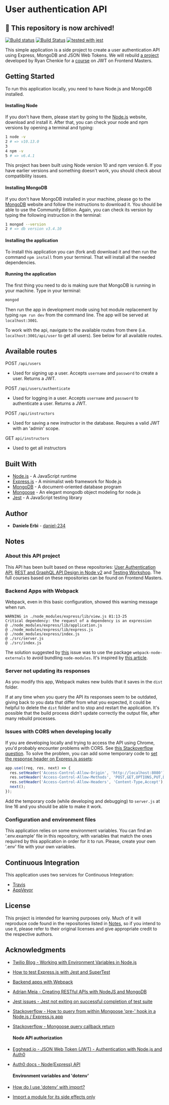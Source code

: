 # User authentication API


## :red_circle: This repository is now archived!

[![Build status](https://ci.appveyor.com/api/projects/status/gheruay34qdkqpe3?svg=true)](https://ci.appveyor.com/project/daniel-234/user-authentication-api)
[![Build Status](https://travis-ci.com/daniel-234/user-authentication-api.svg?branch=master)](https://travis-ci.com/daniel-234/user-authentication-api)
[![tested with jest](https://img.shields.io/badge/tested_with-jest-99424f.svg)](https://github.com/facebook/jest)

This simple application is a side project to create a user authentication API using Express, MongoDB and JSON Web Tokens. 
We will rebuild [a project](https://github.com/chenkie/user-authentication-api) developed by Ryan Chenkie for a [course](https://frontendmasters.com/courses/secure-auth-jwt/) on JWT on Frontend Masters. 

## Getting Started

To run this application locally, you need to have Node.js and MongoDB installed.

#### Installing Node

 If you don't have them, please start by going to the [Node.js](https://nodejs.org/en/) website, download and install it. After that, you can check your node and npm versions by opening a terminal and typing: 
```bash
1 node -v
2 # => v10.13.0
3
4 npm -v
5 # => v6.4.1
```
This project has been built using Node version 10 and npm version 6. If you have earlier versions and something doesn't work, you should check about compatibility issues. 

#### Installing MongoDB

If you don't have MongoDB installed in your machine, please go to the [MongoDB](https://docs.mongodb.com/manual/administration/install-community/) website and follow the instructions to download it. You should be able to use the Community Edition.
Again, you can check its version by typing the following instruction in the terminal:
```bash
1 mongod --version
2 # => db version v3.4.10
```
#### Installing the application

To install this application you can (fork and) download it and then run the command `npm install` from your terminal. That will install all the needed dependencies.

#### Running the application 

The first thing you need to do is making sure that MongoDB is running in your machine. 
Type in your terminal: 
```bash
mongod
```
Then run the app in development mode using hot module replacement by typing `npm run dev` from the command line. The app will be served at `localhost:3001`. 

To work with the api, navigate to the available routes from there (i.e. `localhost:3001/api/user` to get all users). See below for all available routes. 

## Available routes

POST `/api/users`
- Used for signing up a user. Accepts `username` and `password` to create a user. Returns a JWT.

POST `/api/users/authenticate`
- Used for logging in a user. Accepts `username` and `password` to authenticate a user. Returns a JWT.

POST `/api/instructors`
- Used for saving a new instructor in the database. Requires a valid JWT with an 'admin' scope.

GET `api/instructors`
- Used to get all instructors

## Built With

- [Node.js](https://nodejs.org/en/) - A JavaScript runtime
- [Express.js](https://expressjs.com/) - A minimalist web framework for Node.js
- [MongoDB](https://www.mongodb.com/) - A document-oriented database program
- [Mongoose](https://mongoosejs.com/) - An elegant mongodb object modeling for node.js
- [Jest](https://jestjs.io/en/) - A JavaScript testing library

## Author

- **Daniele Erbì** - [daniel-234](https://github.com/daniel-234)

## Notes

### About this API project

This API has been built based on these repositories: [User Authentication API](https://github.com/chenkie/user-authentication-api), [REST and GraphQL API Design in Node v2](https://github.com/FrontendMasters/api-design-node-v2) and [Testing Workshop](https://github.com/kentcdodds/testing-workshop).
The full courses based on these repositories can be found on Frontend Masters.

### Backend Apps with Webpack

Webpack, even in this basic configuration, showed this warning message when run.
```
WARNING in ./node_modules/express/lib/view.js 81:13-25
Critical dependency: the request of a dependency is an expression
@ ./node_modules/express/lib/application.js
@ ./node_modules/express/lib/express.js
@ ./node_modules/express/index.js
@ ./src/server.js
@ ./src/index.js
```
The solution suggested by [this](https://github.com/webpack/webpack/issues/196) issue was to use the package `webpack-node-externals` to avoid bundling `node-modules`. 
It's inspired by [this article](https://jlongster.com/Backend-Apps-with-Webpack--Part-I).

### Server not updating its responses  

As you modify this app, Webpack makes new builds that it saves in the `dist` folder. 

If at any time when you query the API its responses seem to be outdated, giving back to you data that differ from what you expected, it could be helpful to delete the `dist` folder and to stop and restart the application. 
It's possible that the build process didn't update correctly the output file, after many rebuild processes. 

### Issues with CORS when developing locally

If you are developing locally and trying to access the API using Chrome, you'd probably encounter problems with CORS. See [this Stackoverflow question](https://stackoverflow.com/questions/10883211/deadly-cors-when-http-localhost-is-the-origin).
To solve the problem, you can add some temporary code to [set the response header on Express.js assets](https://stackoverflow.com/questions/23751914/how-can-i-set-response-header-on-express-js-assets): 

```javascript
app.use((req, res, next) => {
  res.setHeader('Access-Control-Allow-Origin', 'http://localhost:8080');
  res.setHeader('Access-Control-Allow-Methods', 'POST,GET,OPTIONS,PUT,DELETE');
  res.setHeader('Access-Control-Allow-Headers', 'Content-Type,Accept');
  next();
});
```
Add the temporary code (while developing and debugging) to `server.js` at line 16 and you should be able to make it work. 

### Configuration and environment files 

This application relies on some environment variables. 
You can find an '.env.example' file in this repository, with variables that match the ones required by this application in order for it to run.
Please, create your own '.env' file with your own variables.

## Continuous Integration

This application uses two services for Continuous Integration:

 - [Travis](https://travis-ci.com/daniel-234/user-authentication-api)
 - [AppVeyor](https://ci.appveyor.com/project/daniel-234/user-authentication-api)

## License

This project is intended for learning purposes only. Much of it will reproduce code found in the repositories listed in [Notes](#notes), so if you intend to use it, please refer to their original licenses and give appropriate credit to the respective authors.

## Acknowledgments

- [Twilio Blog - Working with Environment Variables in Node.js](https://www.twilio.com/blog/2017/08/working-with-environment-variables-in-node-js.html)
- [How to test Express.js with Jest and SuperTest](http://www.albertgao.xyz/2017/05/24/how-to-test-expressjs-with-jest-and-supertest/)
- [Backend apps with Webpack](https://jlongster.com/Backend-Apps-with-Webpack--Part-I)
- [Adrian Meja - Creating RESTful APIs with NodeJS and MongoDB](https://adrianmejia.com/blog/2014/10/01/creating-a-restful-api-tutorial-with-nodejs-and-mongodb/)
 - [Jest issues - Jest not exiting on successful completion of test suite](https://github.com/facebook/jest/issues/3602) 
 - [Stackoverflow - How to query from within Mongoose 'pre-' hook in a Node.js / Express.js app](https://stackoverflow.com/questions/19281680/how-to-query-from-within-mongoose-pre-hook-in-a-node-js-express-app)
 - [Stackoverflow - Mongoose query callback return](https://stackoverflow.com/questions/39361760/mongoose-query-callback-return)

   #### Node API authorization
- [Egghead.io - JSON Web Token (JWT) - Authentication with Node.js and Auth0](https://egghead.io/courses/json-web-token-jwt-authentication-with-node-js-and-auth0)
- [Auth0 docs - Node(Express) API](https://auth0.com/docs/quickstart/backend/nodejs)

   #### Environment variables and 'dotenv'
- [How do I use 'dotenv' with import?](https://github.com/motdotla/dotenv#how-do-i-use-dotenv-with-import)
- [Import a module for its side effects only](https://developer.mozilla.org/en-US/docs/Web/JavaScript/Reference/Statements/import#Import_a_module_for_its_side_effects_only)
